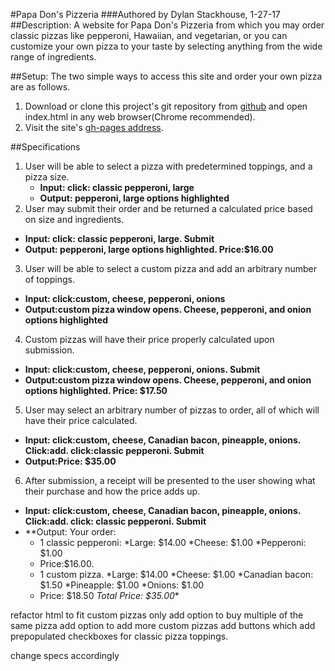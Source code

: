 #Papa Don's Pizzeria
###Authored by Dylan Stackhouse, 1-27-17
##Description:
A website for Papa Don's Pizzeria from which you may order classic pizzas like pepperoni, Hawaiian, and vegetarian, or you can customize your own pizza to your taste by selecting anything from the wide range of ingredients.

##Setup:
The two simple ways to access this site and order your own pizza are as follows.
1. Download or clone this project's git repository from [github](https://github.com/DylanCStack/pizza-objects.git "But how did you get this far without that?") and open index.html in any web browser(Chrome recommended).
2. Visit the site's [gh-pages address](DylanCStack.gihub.io/pizza-objects).

##Specifications
1. User will be able to select a pizza with predetermined toppings, and a pizza size.
    * **Input: click: classic pepperoni, large**
    * **Output: pepperoni, large options highlighted**
2. User may submit their order and be returned a calculated price based on size and ingredients.
  * **Input: click: classic pepperoni, large. Submit**
  * **Output: pepperoni, large options highlighted. Price:$16.00**
3. User will be able to select a custom pizza and add an arbitrary number of toppings.
  * **Input: click:custom, cheese, pepperoni, onions**
  * **Output:custom pizza window opens. Cheese, pepperoni, and onion options highlighted**
4. Custom pizzas will have their price properly calculated upon submission.
  * **Input: click:custom, cheese, pepperoni, onions. Submit**
  * **Output:custom pizza window opens. Cheese, pepperoni, and onion options highlighted. Price: $17.50**
5. User may select an arbitrary number of pizzas to order, all of which will have their price calculated.
  * **Input: click:custom, cheese, Canadian bacon, pineapple, onions. Click:add. click:classic pepperoni. Submit**
  * **Output:Price: $35.00**
6. After submission, a receipt will be presented to the user showing what their purchase and how the price adds up.
  * **Input: click:custom, cheese, Canadian bacon, pineapple, onions. Click:add. click: classic pepperoni. Submit**
  * **Output: Your order:
    * 1 classic pepperoni:
      *Large: $14.00
      *Cheese: $1.00
      *Pepperoni: $1.00
    * Price:$16.00.
    * 1 custom pizza.
      *Large: $14.00
      *Cheese: $1.00
      *Canadian bacon: $1.50
      *Pineapple: $1.00
      *Onions: $1.00
    * Price: $18.50
  *Total Price: $35.00**


refactor html to fit custom pizzas only
add option to buy multiple of the same pizza
add option to add more custom pizzas
add buttons which add prepopulated checkboxes for classic pizza toppings.

change specs accordingly
